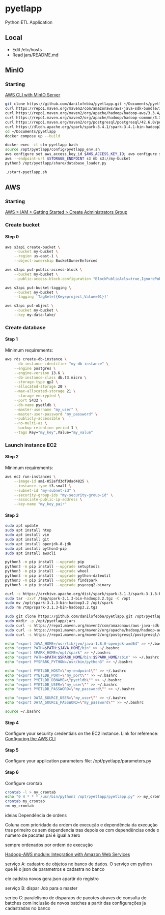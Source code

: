 # pyetlapp
Python ETL Application

## Local
- Edit /etc/hosts
- Read jars/README.md

## MinIO
### Starting
[AWS CLI with MinIO Server](https://min.io/docs/minio/linux/integrations/aws-cli-with-minio.html)
```bash
git clone https://github.com/danilofebba/pyetlapp.git ~/Documents/pyetlapp
curl https://repo1.maven.org/maven2/com/amazonaws/aws-java-sdk-bundle/1.12.505/aws-java-sdk-bundle-1.12.505.jar -o ~/Documents/pyetlapp/jars/aws-java-sdk-bundle-1.12.505.jar
curl https://repo1.maven.org/maven2/org/apache/hadoop/hadoop-aws/3.3.4/hadoop-aws-3.3.4.jar -o ~/Documents/pyetlapp/jars/hadoop-aws-3.3.4.jar
curl https://repo1.maven.org/maven2/org/apache/hadoop/hadoop-common/3.3.4/hadoop-common-3.3.4.jar -o ~/Documents/pyetlapp/jars/hadoop-common-3.3.4.jar
curl https://repo1.maven.org/maven2/org/postgresql/postgresql/42.6.0/postgresql-42.6.0.jar -o ~/Documents/pyetlapp/jars/postgresql-42.6.0.jar
curl https://dlcdn.apache.org/spark/spark-3.4.1/spark-3.4.1-bin-hadoop3-scala2.13.tgz -o ~/Documents/pyetlapp/jars/spark-3.4.1-bin-hadoop3-scala2.13.tgz
cd ~/Documents/pyetlapp
docker compose up --build

docker exec -it ctn-pyetlapp bash
source /opt/pyetlapp/config/pyetlapp_env.sh
aws configure set aws_access_key_id $AWS_ACCESS_KEY_ID; aws configure set aws_secret_access_key $AWS_SECRET_ACCESS_KEY; aws configure set default_region_name us-east-1; aws configure set default_output_format json
aws --endpoint-url $STORAGE_ENDPOINT s3 mb s3://my-bucket
python3 /opt/pyetlapp/share/database_loader.py

./start-pyetlapp.sh
```


## AWS
### Starting
[AWS > IAM > Getting Started > Create Administrators Group](https://docs.aws.amazon.com/pt_br/IAM/latest/UserGuide/getting-started_create-admin-group.html)
### Create bucket
#### Step 0
```bash
aws s3api create-bucket \
    --bucket my-bucket \
    --region us-east-1 \
    --object-ownership BucketOwnerEnforced

aws s3api put-public-access-block \
    --bucket my-bucket \
    --public-access-block-configuration "BlockPublicAcls=true,IgnorePublicAcls=true,BlockPublicPolicy=true,RestrictPublicBuckets=true"

aws s3api put-bucket-tagging \
    --bucket my-bucket \
    --tagging 'TagSet=[{Key=project,Value=01}]'

aws s3api put-object \
    --bucket my-bucket \
    --key my-data-lake/
```
### Create database
#### Step 1
Minimum requirements:
```bash
aws rds create-db-instance \
    --db-instance-identifier "my-db-instance" \
    --engine postgres \
    --engine-version 13.6 \
    --db-instance-class db.t3.micro \
    --storage-type gp2 \
    --allocated-storage 20 \
    --max-allocated-storage 21 \
    --storage-encrypted \
    --port 5432 \
    --db-name pyetldb \
    --master-username "my_user" \
    --master-user-password "my_password" \
    --publicly-accessible \
    --no-multi-az \
    --backup-retention-period 1 \
    --tags Key="my_key",Value="my_value"
```
### Launch instance EC2
#### Step 2
Minimum requirements:
```bash
aws ec2 run-instances \
    --image-id ami-052efd3df9dad4825 \
    --instance-type t3.small \
    --subnet-id "my-subnet-id" \
    --security-group-ids "my-security-group-id" \
    --associate-public-ip-address \
    --key-name "my_key_pair"
```
#### Step 3
```bash
sudo apt update
sudo apt install htop
sudo apt install vim
sudo apt install git
sudo apt install openjdk-8-jdk
sudo apt install python3-pip
sudo apt install awscli

python3 -m pip install --upgrade pip
python3 -m pip install --upgrade setuptools
python3 -m pip install --upgrade wheel
python3 -m pip install --upgrade python-dateutil
python3 -m pip install --upgrade findspark
python3 -m pip install --upgrade psycopg2-binary

curl -s https://archive.apache.org/dist/spark/spark-3.1.3/spark-3.1.3-bin-hadoop3.2.tgz -o /tmp/spark-3.1.3-bin-hadoop3.2.tgz
sudo tar -zxvf /tmp/spark-3.1.3-bin-hadoop3.2.tgz -C /opt
sudo mv /opt/spark-3.1.3-bin-hadoop3.2 /opt/spark
sudo rm /tmp/spark-3.1.3-bin-hadoop3.2.tgz

sudo git clone https://github.com/danilofebba/pyetlapp.git /opt/pyetlapp
sudo mkdir -p /opt/pyetlapp/jars
sudo curl -s https://repo1.maven.org/maven2/com/amazonaws/aws-java-sdk-bundle/1.12.257/aws-java-sdk-bundle-1.12.257.jar -o /opt/pyetlapp/jars
sudo curl -s https://repo1.maven.org/maven2/org/apache/hadoop/hadoop-aws/3.2.0/hadoop-aws-3.2.0.jar -o /opt/pyetlapp/jars
sudo curl -s https://repo1.maven.org/maven2/org/postgresql/postgresql/42.3.6/postgresql-42.3.6.jar -o /opt/pyetlapp/jars

echo "export JAVA_HOME=/usr/lib/jvm/java-1.8.0-openjdk-amd64" >> ~/.bashrc
echo "export PATH=$PATH:$JAVA_HOME/bin" >> ~/.bashrc
echo "export SPARK_HOME=/opt/spark" >> ~/.bashrc
echo "export PATH=$PATH:$SPARK_HOME/bin:$SPARK_HOME/sbin" >> ~/.bashrc
echo "export PYSPARK_PYTHON=/usr/bin/python3" >> ~/.bashrc

echo "export PYETLDB_HOST=\"my-endpoint\"" >> ~/.bashrc
echo "export PYETLDB_PORT=\"my_port\"" >> ~/.bashrc
echo "export PYETLDB_DBNAME=\"pyetldb\"" >> ~/.bashrc
echo "export PYETLDB_USER=\"my_user\"" >> ~/.bashrc
echo "export PYETLDB_PASSWORD=\"my_password\"" >> ~/.bashrc

echo "export DATA_SOURCE_USER=\"my_user\"" >> ~/.bashrc
echo "export DATA_SOURCE_PASSWORD=\"my_password\"" >> ~/.bashrc

source ~/.bashrc
```
#### Step 4
Configure your security credentials on the EC2 instance. Link for reference: [Configuring the AWS CLI](https://docs.aws.amazon.com/cli/latest/userguide/cli-configure-quickstart.html)
#### Step 5
Configure your application parameters file: /opt/pyetlapp/parameters.py
#### Step 6
Configure crontab

```bash
crontab -l > my_crontab
echo "0 4 * * * /usr/bin/python3 /opt/pyetlapp/pyetlapp.py" >> my_crontab
crontab my_crontab
rm my_crontab
```

ideias
Dependência de ordens

Coluna com prioridade da ordem de execução e dependência da execuçào
tras primeiro os sem dependencia
tras depois os com dependências onde o numero de pacotes pai é igual a zero

sempre ordenados por ordem de execução

[Hadoop-AWS module: Integration with Amazon Web Services](https://hadoop.apache.org/docs/stable/hadoop-aws/tools/hadoop-aws/index.html)



serviço A: cadastro de objetos no banco de dados. O serviço em python que lê o json de parametros e cadastra no banco

ele cadstra novos
gera json apartir do registro


serviço B: dispar Job para o master

seriço C: paralelismo de disparaos de pacotes atraves de consulta de batches com inclusão de novos batches a partir das configurações ja cadastradas no banco
